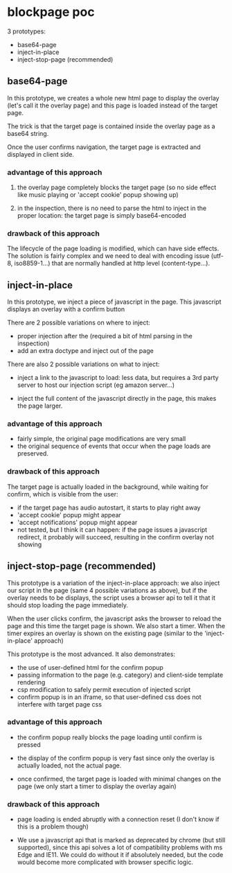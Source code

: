 blockpage poc
===============

3 prototypes:

- base64-page
- inject-in-place
- inject-stop-page (recommended)



## base64-page

In this prototype, we creates a whole new html page to display the overlay
(let's call it the overlay page) and this page is loaded instead of the
target page.

The trick is that the target page is contained inside the overlay page
as a base64 string.

Once the user confirms navigation, the target page is extracted and
displayed in client side.

### advantage of this approach

1. the overlay page completely blocks the target page (so no side effect
like music playing or 'accept cookie' popup showing up)

2. in the inspection, there is no need to parse the html to inject in
   the proper location: the target page is simply base64-encoded

### drawback of this approach

The lifecycle of the page loading is modified, which can have side
effects.  The solution is fairly complex and we need to deal with
encoding issue (utf-8, iso8859-1...) that are normally handled at http
level (content-type...).


## inject-in-place

In this prototype, we inject a piece of javascript in the page. This
javascript displays an overlay with a confirm button

There are 2 possible variations on where to inject:

 - proper injection after the <head> (required a bit of html parsing
   in the inspection)
 - add an extra doctype and inject out of the page

There are also 2 possible variations on what to inject:

 - inject a link to the javascript to load: less data, but requires a
   3rd party server to host our injection script (eg amazon server...)

 - inject the full content of the javascript directly in the page,
   this makes the page larger.

### advantage of this approach

- fairly simple, the original page modifications are very small
- the original sequence of events that occur when the page loads are
  preserved.

### drawback of this approach

The target page is actually loaded in the background, while waiting
for confirm, which is visible from the user:
- if the target page has audio autostart, it starts to play right away
- 'accept cookie' popup might appear
- 'accept notifications' popup might appear
- not tested, but I think it can happen: if the page issues a
  javascript redirect, it probably will succeed, resulting in the confirm
  overlay not showing

## inject-stop-page (recommended)

This prototype is a variation of the inject-in-place approach: we also
inject our script in the page (same 4 possible variations as above),
but if the overlay needs to be displays, the script uses a browser api
to tell it that it should stop loading the page immediately.

When the user clicks confirm, the javascript asks the browser to
reload the page and this time the target page is shown. We also start
a timer. When the timer expires an overlay is shown on the existing
page (similar to the 'inject-in-place' approach)


This prototype is the most advanced. It also demonstrates:

- the use of user-defined html for the confirm popup
- passing information to the page (e.g. category) and client-side
  template rendering
- csp modification to safely permit execution of injected script
- confirm popup is in an iframe, so that user-defined css does not
  interfere with target page css


### advantage of this approach

- the confirm popup really blocks the page loading until confirm is pressed

- the display of the confirm popup is very fast since only the overlay
  is actually loaded, not the actual page.

- once confirmed, the target page is loaded with minimal changes on the page (we
  only start a timer to display the overlay again)


### drawback of this approach

- page loading is ended abruptly with a connection reset (I don't know
  if this is a problem though)

- We use a javascript api that is marked as deprecated by chrome (but
  still supported), since this api solves a lot of compatibility
  problems with ms Edge and IE11. We could do without it if absolutely
  needed, but the code would become more complicated with browser
  specific logic.
